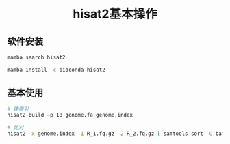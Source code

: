 # <p align='center'>hisat2基本操作</p>


## 软件安装
```bash
mamba search hisat2

mamba install -c bioconda hisat2
```


## 基本使用

```bash
# 建索引
hisat2-build –p 18 genome.fa genome.index

# 比对
hisat2 -x genome.index -1 R_1.fq.gz -2 R_2.fq.gz | samtools sort -O bam -@ 14 -o - > *.bam 

```











